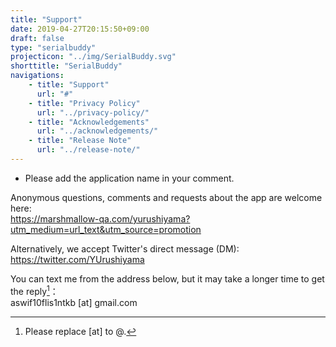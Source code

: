 ```yaml
---
title: "Support"
date: 2019-04-27T20:15:50+09:00
draft: false
type: "serialbuddy"
projecticon: "../img/SerialBuddy.svg"
shorttitle: "SerialBuddy"
navigations:
    - title: "Support"
      url: "#"
    - title: "Privacy Policy"
      url: "../privacy-policy/"
    - title: "Acknowledgements"
      url: "../acknowledgements/"
    - title: "Release Note"
      url: "../release-note/"
---
```


- Please add the application name in your comment.

Anonymous questions, comments and requests about the app are welcome here:  
https://marshmallow-qa.com/yurushiyama?utm_medium=url_text&utm_source=promotion

Alternatively, we accept Twitter's direct message (DM):  
https://twitter.com/YUrushiyama

You can text me from the address below, but it may take a longer time to get the reply[^1]：  
aswif10flis1ntkb [at] gmail.com

[^1]: Please replace [at] to @.
